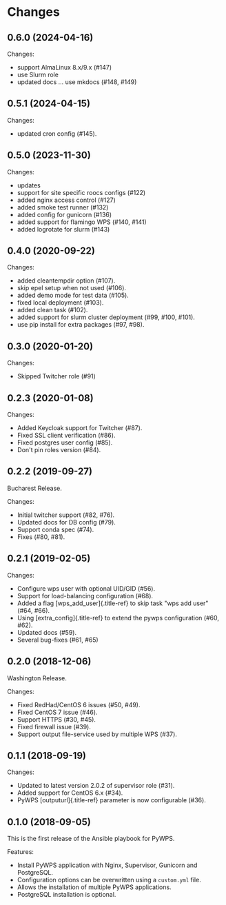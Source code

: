 # Changes

## 0.6.0 (2024-04-16)

Changes:

- support AlmaLinux 8.x/9.x (#147)
- use Slurm role 
- updated docs ... use mkdocs (#148, #149)

## 0.5.1 (2024-04-15)

Changes:

-   updated cron config (#145).

## 0.5.0 (2023-11-30)

Changes:

-   updates
-   support for site specific roocs configs (#122)
-   added nginx access control (#127)
-   added smoke test runner (#132)
-   added config for gunicorn (#136)
-   added support for flamingo WPS (#140, #141)
-   added logrotate for slurm (#143)

## 0.4.0 (2020-09-22)

Changes:

-   added cleantempdir option (#107).
-   skip epel setup when not used (#106).
-   added demo mode for test data (#105).
-   fixed local deployment (#103).
-   added clean task (#102).
-   added support for slurm cluster deployment (#99, #100, #101).
-   use pip install for extra packages (#97, #98).

## 0.3.0 (2020-01-20)

Changes:

-   Skipped Twitcher role (#91)

## 0.2.3 (2020-01-08)

Changes:

-   Added Keycloak support for Twitcher (#87).
-   Fixed SSL client verification (#86).
-   Fixed postgres user config (#85).
-   Don\'t pin roles version (#84).

## 0.2.2 (2019-09-27)

Bucharest Release.

Changes:

-   Initial twitcher support (#82, #76).
-   Updated docs for DB config (#79).
-   Support conda spec (#74).
-   Fixes (#80, #81).

## 0.2.1 (2019-02-05)

Changes:

-   Configure wps user with optional UID/GID (#56).
-   Support for load-balancing configuration (#68).
-   Added a flag [wps_add_user]{.title-ref} to skip task \"wps add
    user\" (#64, #66).
-   Using [extra_config]{.title-ref} to extend the pywps configuration
    (#60, #62).
-   Updated docs (#59).
-   Several bug-fixes (#61, #65)

## 0.2.0 (2018-12-06)

Washington Release.

Changes:

-   Fixed RedHad/CentOS 6 issues (#50, #49).
-   Fixed CentOS 7 issue (#46).
-   Support HTTPS (#30, #45).
-   Fixed firewall issue (#39).
-   Support output file-service used by multiple WPS (#37).

## 0.1.1 (2018-09-19)

Changes:

-   Updated to latest version 2.0.2 of supervisor role (#31).
-   Added support for CentOS 6.x (#34).
-   PyWPS [outputurl]{.title-ref} parameter is now configurable (#36).

## 0.1.0 (2018-09-05)

This is the first release of the Ansible playbook for PyWPS.

Features:

-   Install PyWPS application with Nginx, Supervisor, Gunicorn and
    PostgreSQL.
-   Configuration options can be overwritten using a `custom.yml` file.
-   Allows the installation of multiple PyWPS applications.
-   PostgreSQL installation is optional.
